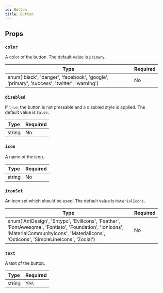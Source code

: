 ```yaml
---
id: Button
title: Button
---
```


## Props

### `color`

A color of the button. The default value is `primary`.

| Type                                                                                      | Required |
| ------------------------------------------------------------------------------------------| -------- |
| enum('black', 'danger', 'facebook', 'google', 'primary', 'success', 'twitter', 'warning') | No       |

### `disabled`

If `true`, the button is not pressable and a disabled style is applied. The default value is `false`.

| Type   | Required |
| -------| -------- |
| string | No       |

### `icon`

A name of the icon.

| Type   | Required |
| -------| -------- |
| string | No       |

### `iconSet`

An icon set which should be used. The default value is `MaterialIcons`.

| Type                       | Required |
| ---------------------------| -------- |
| enum('AntDesign', 'Entypo', 'EvilIcons', 'Feather', 'FontAwesome', 'Fontisto', 'Foundation', 'Ionicons', 'MaterialCommunityIcons', 'MaterialIcons', 'Octicons', 'SimpleLineIcons', 'Zocial') | No       |

### `text`

A text of the button.

| Type   | Required |
| -------| -------- |
| string | Yes      |
